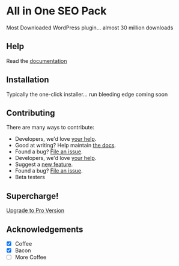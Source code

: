 # All in One SEO Pack

Most Downloaded WordPress plugin... almost 30 million downloads

## Help

Read the [documentation](http://semperplugins.com/documentation/)

## Installation

Typically the one-click installer... run bleeding edge coming soon

## Contributing

There are many ways to contribute:

- Developers, we'd love [your help](./CONTRIBUTING.md).
- Good at writing? Help maintain [the docs](https://github.com/versionpress/docs).
- Found a bug? [File an issue](https://github.com/versionpress/versionpress/issues).
- Developers, we'd love [your help](./CONTRIBUTING.md).
- Suggest a [new feature](https://github.com/semperfiwebdesign/all-in-one-seo-pack/issues).
- Found a bug? [File an issue](https://github.com/semperfiwebdesign/all-in-one-seo-pack/issues).
- Beta testers



## Supercharge!

[Upgrade to Pro Version](http://semperplugins.com/plugins/all-in-one-seo-pack-pro-version/)

## Acknowledgements

- [x] Coffee
- [x] Bacon
- [ ] More Coffee
